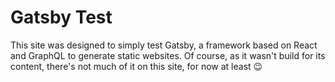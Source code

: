 # Gatsby Test

This site was designed to simply test Gatsby, a framework based on React and GraphQL to generate static websites.
Of course, as it wasn't build for its content, there's not much of it on this site, for now at least 😉